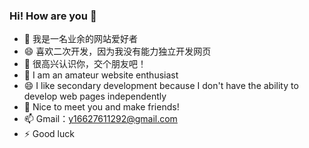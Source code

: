 ### Hi! How are you 👋


- 🔭 我是一名业余的网站爱好者
- 😄 喜欢二次开发，因为我没有能力独立开发网页
- 👯 很高兴认识你，交个朋友吧！
- 🔭 I am an amateur website enthusiast
- 😄 I like secondary development because I don't have the ability to develop web pages independently
- 👯 Nice to meet you and make friends!
- 📫 Gmail：y16627611292@gmail.com
- ⚡ Good luck
